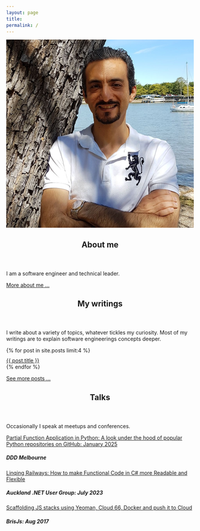 ```yaml
---
layout: page
title: 
permalink: /
---
```

<div class="container">
  <div class="profile-image">
    <img src="/images/profile.jpg" alt="Profile photo of Amin Mousavi" />
  </div>
  <div class="profile-details">
    <div>
      <header class="post-header">
        <h2 class="post-title">About me</h2>
      </header>  
      <div class="post-content">
        <p>I am a software engineer and technical leader.</p>
        <a href="/about"> More about me ...</a>
      </div>
    </div>
    <div>
      <header class="post-header">
        <h2 class="post-title">My writings</h2>
      </header>  
      <div class="post-content">
        <p>I write about a variety of topics, whatever tickles my curiosity. Most of my writings are to explain software engineerings concepts deeper. </p>
        <p>
         <div class="row">
          {% for post in site.posts limit:4 %}
          <div style="margin-top: 10px;">
            <a href="{{ BASE_PATH }}{{ post.url }}">{{ post.title }}</a>
          </div>
          {% endfor %}
        </div>
        </p>
        <a href="/articles">See more posts ...</a>
    </div>
    <div>
      <header class="post-header">
        <h2 class="post-title">Talks</h2>
      </header>  
      <div class="post-content">
        <p>Occasionally I speak at meetups and conferences. </p>
        <p>
         <div class="row">
          <div style="margin-top: 10px;">
            <a href="https://youtu.be/nz6cSJV1XQk">Partial Function Application in Python: A look under the hood of popular Python repositories on GitHub: January 2025</a>
            <h5>DDD Melbourne</h5>
          </div>
          <div style="margin-top: 10px;">
            <a href="https://www.meetup.com/akl-net/events/294755381/">Linqing Railways: How to make Functional Code in C# more Readable and Flexible</a>
            <h5>Auckland .NET User Group: July 2023</h5>
          </div>
          <div style="margin-top: 10px;">
            <a href="https://www.meetup.com/brisjs/events/qswzrkywlbkb/">Scaffolding JS stacks using Yeoman, Cloud 66, Docker and push it to Cloud</a>
            <h5>BrisJs: Aug 2017</h5>
          </div>
        </div>
        </p>
    </div>
  </div>
</div>
